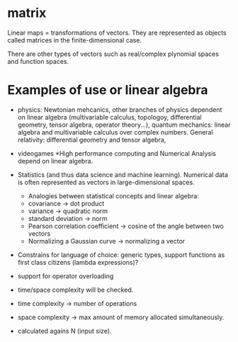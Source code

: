 # matrix
Linear maps = transformations of vectors. They are represented as objects called matrices in the finite-dimensional case.

There are other types of vectors such as real/complex plynomial spaces and function spaces.

# Examples of  use or linear algebra

- physics: Newtonian mehcanics, other branches of physics dependent on linear algebra (multivariable calculus, topologoy, differential geometry, tensor algebra, operator theory...), quantum mechanics: linear algebra and multivariable calculus over complex numbers. General relativity: differential geometry and tensor algebra,
- videogames *High performance computing and Numerical Analysis depend on linear algebra.

- Statistics (and thus data science and machine learning). Numerical data is often represented as vectors in large-dimensional spaces.

	- Analogies between statistical concepts and linear algebra:	
	- covariance -> dot product
	- variance -> quadratic norm
	- standard deviation -> norm
	- Pearson correlation coefficient -> cosine of the angle between two vectors
	- Normalizing a Gaussian curve -> normalizing a vector

- Constrains for language of choice:
generic types, support functions as first class citizens (lambda expressions)?
- support for operator overloading

- time/space complexity will be checked.
- time complexity -> number of operations
- space complexity -> max amount of memory allocated simultaneously.

- calculated agains N (input size).

